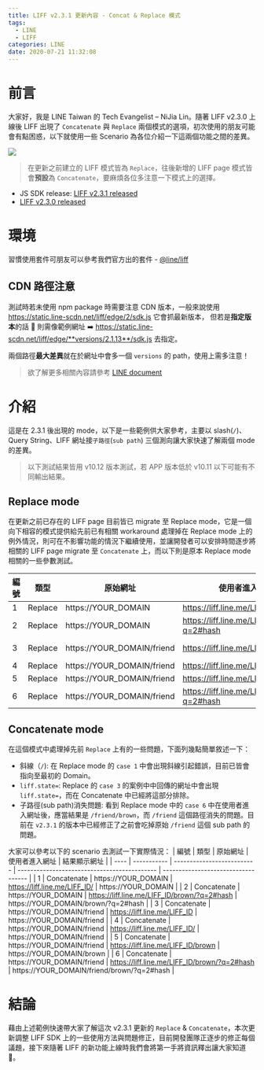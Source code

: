 ```yaml
---
title: LIFF v2.3.1 更新內容 - Concat & Replace 模式
tags:
  - LINE
  - LIFF
categories: LINE
date: 2020-07-21 11:32:08
---
```



# 前言

大家好，我是 LINE Taiwan 的 Tech Evangelist – NiJia Lin。隨著 LIFF v2.3.0 上線後 LIFF 出現了 `Concatenate` 與 `Replace` 兩個模式的選項，初次使用的朋友可能會有點困惑，以下就使用一些 Scenario 為各位介紹一下這兩個功能之間的差異。

![](https://i.imgur.com/SkUlT3P.png)

> 在更新之前建立的 LIFF 模式皆為 `Replace`，往後新增的 LIFF page 模式皆會**預設**為 `Concatenate`，要麻煩各位多注意一下模式上的選擇。

- JS SDK release: [LIFF v2.3.1 released](https://developers.line.biz/en/news/2020/07/16/release-liff-2.3.1/)
- [LIFF v2.3.0 released](https://developers.line.biz/en/news/2020/06/29/release-liff-2.3/)

<!-- more -->

# 環境

習慣使用套件可朋友可以參考我們官方出的套件 - [@line/liff](https://www.npmjs.com/package/@line/liff)

## CDN 路徑注意

測試時若未使用 npm package 時需要注意 CDN 版本，一般來說使用 https://static.line-scdn.net/liff/edge/2/sdk.js 它會抓最新版本，
但若是**指定版本**的話  則需像範例網址 ➡️ https://static.line-scdn.net/liff/edge/**versions/2.1.13**/sdk.js 去指定。

兩個路徑**最大差異**就在於網址中會多一個 `versions` 的 path，使用上需多注意！

> 欲了解更多相關內容請參考 [LINE document](https://developers.line.biz/en/docs/liff/developing-liff-apps/#specify-cdn-path)

# 介紹

這是在 2.3.1 後出現的 mode，以下是一些範例供大家參考，主要以 slash(`/`)、Query String、LIFF 網址接`子路徑`(`sub path`) 三個測向讓大家快速了解兩個 mode 的差異。

> 以下測試結果皆用 v10.12 版本測試，若 APP 版本低於 v10.11 以下可能有不同輸出結果。

## Replace mode

在更新之前已存在的 LIFF page 目前皆已 migrate 至 Replace mode，它是一個向下相容的模式提供給先前已有相關 workaround 處理掉在 Replace mode 上的例外情況，則可在不影響功能的情況下繼續使用，並讓開發者可以安排時間逐步將相關的 LIFF page migrate 至 `Concatenate` 上，而以下則是原本 Replace mode 相關的一些參數測試。

| 編號 | 類型    | 原始網址                   | 使用者進入網址                               | 結果顯示網址                           |
| ---- | ------- | -------------------------- | -------------------------------------------- | -------------------------------------- |
| 1    | Replace | https://YOUR_DOMAIN        | https://liff.line.me/LIFF_ID/                | https://YOUR_DOMAIN/                   |
| 2    | Replace | https://YOUR_DOMAIN        | https://liff.line.me/LIFF_ID/brown/?q=2#hash | https://YOUR_DOMAIN/brown/?q=2         |
| 3    | Replace | https://YOUR_DOMAIN/friend | https://liff.line.me/LIFF_ID                 | https://YOUR_DOMAIN/friend?liff.state= |
| 4    | Replace | https://YOUR_DOMAIN/friend | https://liff.line.me/LIFF_ID/                | https://YOUR_DOMAIN/friend             |
| 5    | Replace | https://YOUR_DOMAIN/friend | https://liff.line.me/LIFF_ID/brown           | https://YOUR_DOMAIN/friend/brown       |
| 6    | Replace | https://YOUR_DOMAIN/friend | https://liff.line.me/LIFF_ID/brown/?q=2#hash | https://YOUR_DOMAIN/brown/?q=2         |

## Concatenate mode

在這個模式中處理掉先前 `Replace` 上有的一些問題，下面列幾點簡單敘述一下：

- 斜線（`/`): 在 Replace mode 的 `case 1` 中會出現斜線引起錯誤，目前已皆會指向至最初的 Domain。
- `liff.state=`: Replace 的 `case 3` 的案例中中回傳的網址中會出現 `liff.state=`，而在 Concatenate 中已經將這部分排除。
- 子路徑(sub path)消失問題: 看到 Replace mode 中的 `case 6` 中在使用者進入網址後，應當結果是 `/friend/brown`，而 `/friend` 這個路徑消失的問題。目前在 `v2.3.1` 的版本中已經修正了之前會吃掉原始 `/friend` 這個 sub path 的問題。

大家可以參考以下的 scenario 去測試一下實際情況：
| 編號 | 類型 | 原始網址 | 使用者進入網址 | 結果顯示網址 |
| ---- | ----------- | -------------------------- | -------------------------------------------- | ----------------------------------- |
| 1 | Concatenate | https://YOUR_DOMAIN | https://liff.line.me/LIFF_ID/ | https://YOUR_DOMAIN |
| 2 | Concatenate | https://YOUR_DOMAIN | https://liff.line.me/LIFF_ID/brown/?q=2#hash | https://YOUR_DOMAIN/brown/?q=2#hash |
| 3 | Concatenate | https://YOUR_DOMAIN/friend | https://liff.line.me/LIFF_ID | https://YOUR_DOMAIN/friend |
| 4 | Concatenate | https://YOUR_DOMAIN/friend | https://liff.line.me/LIFF_ID/ | https://YOUR_DOMAIN/friend |
| 5 | Concatenate | https://YOUR_DOMAIN/friend | https://liff.line.me/LIFF_ID/brown | https://YOUR_DOMAIN/brown |
| 6 | Concatenate | https://YOUR_DOMAIN/friend | https://liff.line.me/LIFF_ID/brown/?q=2#hash | https://YOUR_DOMAIN/friend/brown/?q=2#hash |

# 結論

藉由上述範例快速帶大家了解這次 v2.3.1 更新的 `Replace` & `Concatenate`，本次更新調整 LIFF SDK 上的一些使用方法與問題修正，目前開發團隊正逐步的修正每個議題，接下來隨著 LIFF 的新功能上線時我們會將第一手將資訊釋出讓大家知道 🙂。
